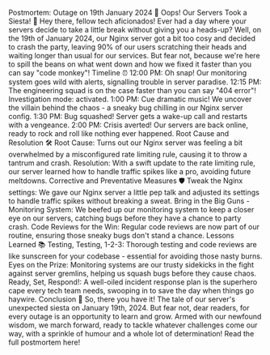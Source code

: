 Postmortem: Outage on 19th January 2024
🚨 Oops! Our Servers Took a Siesta! 🚨
Hey there, fellow tech aficionados! Ever had a day where your servers decide to take a little break without giving you a heads-up? Well, on the 19th of January 2024, our Nginx server got a bit too cosy and decided to crash the party, leaving 90% of our users scratching their heads and waiting longer than usual for our services. But fear not, because we're here to spill the beans on what went down and how we fixed it faster than you can say "code monkey"!
Timeline ⏰
12:00 PM: Oh snap! Our monitoring system goes wild with alerts, signalling trouble in server paradise.
12:15 PM: The engineering squad is on the case faster than you can say "404 error"! Investigation mode: activated.
1:00 PM: Cue dramatic music! We uncover the villain behind the chaos - a sneaky bug chilling in our Nginx server config.
1:30 PM: Bug squashed! Server gets a wake-up call and restarts with a vengeance.
2:00 PM: Crisis averted! Our servers are back online, ready to rock and roll like nothing ever happened.
Root Cause and Resolution 🛠️
Root Cause: Turns out our Nginx server was feeling a bit overwhelmed by a misconfigured rate limiting rule, causing it to throw a tantrum and crash.
Resolution: With a swift update to the rate limiting rule, our server learned how to handle traffic spikes like a pro, avoiding future meltdowns.
Corrective and Preventative Measures 🛡️
Tweak the Nginx settings: We gave our Nginx server a little pep talk and adjusted its settings to handle traffic spikes without breaking a sweat.
Bring in the Big Guns - Monitoring System: We beefed up our monitoring system to keep a closer eye on our servers, catching bugs before they have a chance to party crash.
Code Reviews for the Win: Regular code reviews are now part of our routine, ensuring those sneaky bugs don't stand a chance.
Lessons Learned 📚
Testing, Testing, 1-2-3: Thorough testing and code reviews are like sunscreen for your codebase - essential for avoiding those nasty burns.
Eyes on the Prize: Monitoring systems are our trusty sidekicks in the fight against server gremlins, helping us squash bugs before they cause chaos.
Ready, Set, Respond!: A well-oiled incident response plan is the superhero cape every tech team needs, swooping in to save the day when things go haywire.
Conclusion 🎉
So, there you have it! The tale of our server's unexpected siesta on January 19th, 2024. But fear not, dear readers, for every outage is an opportunity to learn and grow. Armed with our newfound wisdom, we march forward, ready to tackle whatever challenges come our way, with a sprinkle of humour and a whole lot of determination!
Read the full postmortem here!


